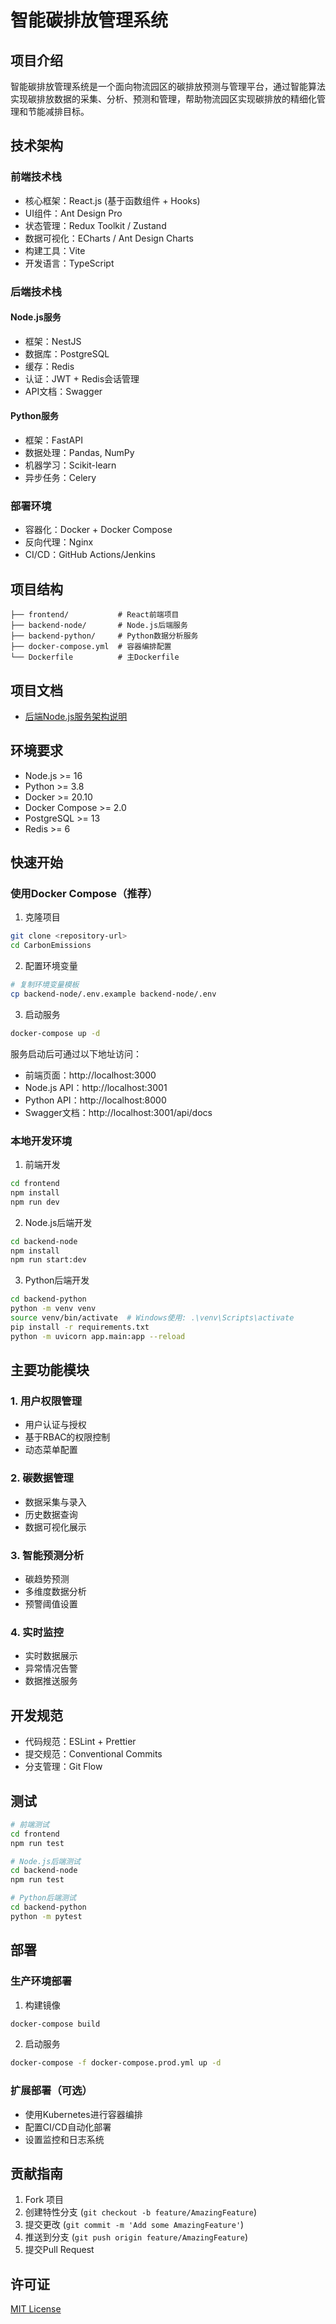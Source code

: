 # 智能碳排放管理系统

## 项目介绍
智能碳排放管理系统是一个面向物流园区的碳排放预测与管理平台，通过智能算法实现碳排放数据的采集、分析、预测和管理，帮助物流园区实现碳排放的精细化管理和节能减排目标。

## 技术架构

### 前端技术栈
- 核心框架：React.js (基于函数组件 + Hooks)
- UI组件：Ant Design Pro
- 状态管理：Redux Toolkit / Zustand
- 数据可视化：ECharts / Ant Design Charts
- 构建工具：Vite
- 开发语言：TypeScript

### 后端技术栈
#### Node.js服务
- 框架：NestJS
- 数据库：PostgreSQL
- 缓存：Redis
- 认证：JWT + Redis会话管理
- API文档：Swagger

#### Python服务
- 框架：FastAPI
- 数据处理：Pandas, NumPy
- 机器学习：Scikit-learn
- 异步任务：Celery

### 部署环境
- 容器化：Docker + Docker Compose
- 反向代理：Nginx
- CI/CD：GitHub Actions/Jenkins

## 项目结构
```
├── frontend/           # React前端项目
├── backend-node/       # Node.js后端服务
├── backend-python/     # Python数据分析服务
├── docker-compose.yml  # 容器编排配置
└── Dockerfile          # 主Dockerfile
```

## 项目文档
- [后端Node.js服务架构说明](backend-node/README.md)

## 环境要求
- Node.js >= 16
- Python >= 3.8
- Docker >= 20.10
- Docker Compose >= 2.0
- PostgreSQL >= 13
- Redis >= 6

## 快速开始

### 使用Docker Compose（推荐）

1. 克隆项目
```bash
git clone <repository-url>
cd CarbonEmissions
```

2. 配置环境变量
```bash
# 复制环境变量模板
cp backend-node/.env.example backend-node/.env
```

3. 启动服务
```bash
docker-compose up -d
```

服务启动后可通过以下地址访问：
- 前端页面：http://localhost:3000
- Node.js API：http://localhost:3001
- Python API：http://localhost:8000
- Swagger文档：http://localhost:3001/api/docs

### 本地开发环境

1. 前端开发
```bash
cd frontend
npm install
npm run dev
```

2. Node.js后端开发
```bash
cd backend-node
npm install
npm run start:dev
```

3. Python后端开发
```bash
cd backend-python
python -m venv venv
source venv/bin/activate  # Windows使用: .\venv\Scripts\activate
pip install -r requirements.txt
python -m uvicorn app.main:app --reload
```

## 主要功能模块

### 1. 用户权限管理
- 用户认证与授权
- 基于RBAC的权限控制
- 动态菜单配置

### 2. 碳数据管理
- 数据采集与录入
- 历史数据查询
- 数据可视化展示

### 3. 智能预测分析
- 碳趋势预测
- 多维度数据分析
- 预警阈值设置

### 4. 实时监控
- 实时数据展示
- 异常情况告警
- 数据推送服务

## 开发规范
- 代码规范：ESLint + Prettier
- 提交规范：Conventional Commits
- 分支管理：Git Flow

## 测试
```bash
# 前端测试
cd frontend
npm run test

# Node.js后端测试
cd backend-node
npm run test

# Python后端测试
cd backend-python
python -m pytest
```

## 部署

### 生产环境部署
1. 构建镜像
```bash
docker-compose build
```

2. 启动服务
```bash
docker-compose -f docker-compose.prod.yml up -d
```

### 扩展部署（可选）
- 使用Kubernetes进行容器编排
- 配置CI/CD自动化部署
- 设置监控和日志系统

## 贡献指南
1. Fork 项目
2. 创建特性分支 (`git checkout -b feature/AmazingFeature`)
3. 提交更改 (`git commit -m 'Add some AmazingFeature'`)
4. 推送到分支 (`git push origin feature/AmazingFeature`)
5. 提交Pull Request

## 许可证
[MIT License](LICENSE)